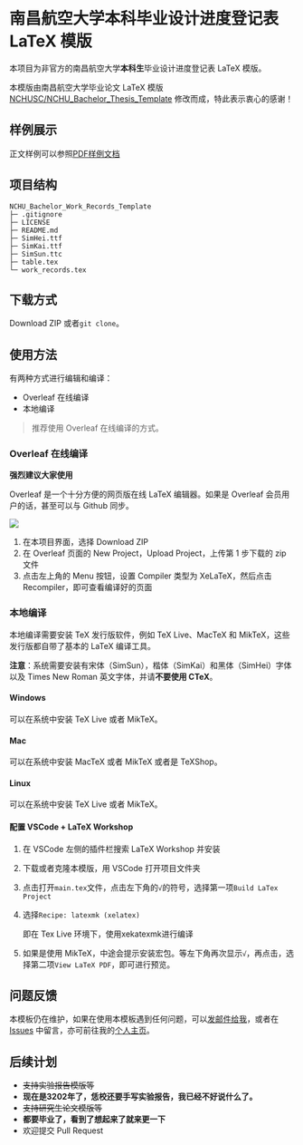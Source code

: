 # 南昌航空大学本科毕业设计进度登记表 LaTeX 模版

本项目为非官方的南昌航空大学**本科生**毕业设计进度登记表 LaTeX 模版。

本模版由南昌航空大学毕业论文 LaTeX 模版 [NCHUSC/NCHU_Bachelor_Thesis_Template](https://github.com/NCHUSC/NCHU_Bachelor_Thesis_Template) 修改而成，特此表示衷心的感谢！

## 样例展示

正文样例可以参照[PDF样例文档](work_records.pdf)

## 项目结构

```
NCHU_Bachelor_Work_Records_Template
├─ .gitignore
├─ LICENSE
├─ README.md
├─ SimHei.ttf
├─ SimKai.ttf
├─ SimSun.ttc
├─ table.tex
└─ work_records.tex
```

## 下载方式

Download ZIP 或者`git clone`。

## 使用方法

有两种方式进行编辑和编译：

* Overleaf 在线编译
* 本地编译

> 推荐使用 Overleaf 在线编译的方式。

### Overleaf 在线编译
**强烈建议大家使用**  

Overleaf 是一个十分方便的网页版在线 LaTeX 编辑器。如果是 Overleaf 会员用户的话，甚至可以与 Github 同步。

![](https://i.loli.net/2021/01/31/OMbfg7Pza3xdGlR.png)

1. 在本项目界面，选择 Download ZIP
2. 在 Overleaf 页面的 New Project，Upload Project，上传第 1 步下载的 zip 文件
3. 点击左上角的 Menu 按钮，设置 Compiler 类型为 XeLaTeX，然后点击 Recompiler，即可查看编译好的页面

### 本地编译

本地编译需要安装 TeX 发行版软件，例如 TeX Live、MacTeX 和 MikTeX，这些发行版都自带了基本的 LaTeX 编译工具。

**注意**：系统需要安装有宋体（SimSun），楷体（SimKai）和黑体（SimHei）字体以及 Times New Roman 英文字体，并请**不要使用 CTeX**。
#### Windows

可以在系统中安装 TeX Live 或者 MikTeX。

#### Mac

可以在系统中安装 MacTeX 或者 MikTeX 或者是 TeXShop。

#### Linux

可以在系统中安装 TeX Live 或者 MikTeX。

#### 配置 VSCode + LaTeX Workshop

1. 在 VSCode 左侧的插件栏搜索 LaTeX Workshop 并安装

2. 下载或者克隆本模版，用 VSCode 打开项目文件夹

3. 点击打开`main.tex`文件，点击左下角的`√`的符号，选择第一项`Build LaTex Project`

4. 选择`Recipe: latexmk (xelatex)`

    即在 Tex Live 环境下，使用xekatexmk进行编译

5. 如果是使用 MikTeX，中途会提示安装宏包。等左下角再次显示`√`，再点击，选择第二项`View LaTeX PDF`，即可进行预览。

## 问题反馈

本模板仍在维护，如果在使用本模板遇到任何问题，可以[发邮件给我](arnoldchow@outlook.com)，或者在 [Issues](https://github.com/dotponder/NCHU_Bachelor_Proposal_Report_Template) 中留言，亦可前往我的[个人主页](https://dotponder.github.io/)。

## 后续计划

* ~~支持实验报告模版等~~
* **现在是3202年了，恁校还要手写实验报告，我已经不好说什么了。**
* ~~支持研究生论文模版等~~
* **都要毕业了，看到了想起来了就来更一下**
* 欢迎提交 Pull Request
